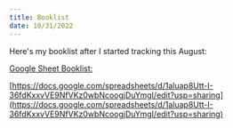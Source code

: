 ```yaml
---
title: Booklist
date: 10/31/2022
---
```

Here's my booklist after I started tracking this August: 

[Google Sheet Booklist:](https://docs.google.com/spreadsheets/d/1aluap8Utt-I-36fdKxxvVE9NfVKz0wbNcoogjDuYmgI/edit?usp=sharing) 

[https://docs.google.com/spreadsheets/d/1aluap8Utt-I-36fdKxxvVE9NfVKz0wbNcoogjDuYmgI/edit?usp=sharing](https://docs.google.com/spreadsheets/d/1aluap8Utt-I-36fdKxxvVE9NfVKz0wbNcoogjDuYmgI/edit?usp=sharing) 


